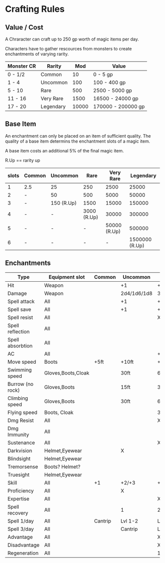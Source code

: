 # Crafting Rules

## Value / Cost

A Chraracter can craft up to 250 gp worth of magic items per day.

Characters have to gather rescources from monsters to create enchantments of varying rarity.

| Monster CR	| Rarity	  | Mod 	| Value			        	|
| ---		      | ---		    | ---  	| ---			          	|
| 0 - 1/2   	| Common  	| 10	  | 0 - 5 gp			      |
| 1 - 4		    | Uncommon	| 100  	| 100 - 400 gp		    |
| 5 - 10	    | Rare		  | 500	  | 2500 - 5000 gp	    |
| 11 - 16	    | Very Rare	| 1500	| 16500 - 24000 gp	  |
| 17 - 20	    | Legendary	| 10000	| 170000 - 200000 gp	|

## Base Item

An enchantment can only be placed on an item of sufficient quality. The quality of a base item determins the enchantment slots of a magic item.

A base item costs an additional 5% of the final magic item.

R.Up == rarity up

|  slots   |  Common  |  Uncommon    |  Rare        |  Very Rare     |  Legendary       |
|  ---     |  ---     |  ---         |  ---         |  ---           |  ---             |
|    1     |    2.5     |    25        |   250        |    2500        |     25000        |
|    2     |    -     |   50        |  500        |   5000        |    50000        |
|    3     |    -     |   150 (R.Up) |  1500        |   15000        |    150000        |
|    4     |    -     |     -        |  3000 (R.Up) |   30000        |    300000        |
|    5     |    -     |     -        |   -          |  50000 (R.Up) |   500000        |
|    6     |    -     |     -        |   -          |    -           |   1500000 (R.Up) |

## Enchantments 

| Type 				      | Equipment slot 	  	| Common	| Uncommon	| Rare		            | Very Rare	          | Legendary	          |
| ---				        | ---					        | ---		  | ---		    | ---		              | ---		              | ---		              |
| Hit 				      | Weapon				      |			    | +1		    | +2		              | +3		              | +4	              	|	
| Damage			      | Weapon			    	  | 		  	|2d4/1d6/1d8|3d4/2d6/2d8/1d10/1d12|4d4/3d6/3d8/2d10/2d12|5d4/4d6/4d8/3d10/3d12|
| Spell attack		  | All				        	|			    | +1		    | +2		              | +3 		              | +4		              |
| Spell save		    | All				        	|			    | +1		    | +2		              | +3 	              	| +4		              |
| Spell resist		  | All				        	|			    | 		    	| X			              | 		              	|			                |
| Spell reflection	| All				        	|			    | 			    |			                | X			              |		                	|
| Spell absorbtion	| All				        	|			    | 			    |			                | 			              | X			              |
| AC				        | All				        	|		    	| 			    | +1	              	| +2		              | +3		              |
| Move speed		    | Boots					      | +5ft		| +10ft		  | +15ft	            	| 			              |			                |
| Swimming speed 	  | Gloves,Boots,Cloak	| 		  	| 30ft		  | 60ft		            | 			              |			                |
| Burrow (no rock)	| Gloves,Boots			  |			    | 15ft		  | 30ft		            | 		              	|         			      |
| Climbing speed	  | Gloves,Boots			  |			    | 30ft		  | 60ft		            | 		              	|		                	|
| Flying speed		  | Boots, Cloak		  	|			    | 			    | 30ft		            | 60ft		            |			                |
| Dmg Resist		    | All					        |			    | 		    	| X			              | 			              |			                |
| Dmg Immunity		  | All					        |			    | 			    | 			              | X			              |			                |
| Sustenance		    | All					        |			    | 			    | X			              | 			              | 		              	|
| Darkvision		    | Helmet,Eyewear	  	|			    | X			    | 			              | 			              |		                	|
| Blindsight		    | Helmet,Eyewear		  |			    | 			    | 			              | X		              	|			                |
| Tremorsense		    | Boots? Helmet?		  |		    	| 			    | 			              | X		              	|		                	|
| Truesight			    | Helmet,Eyewear		  |		    	| 			    | 			              | 		              	| X		              	|
| Skill				      | All					        | +1		  | +2/+3		  | +4/+5		            | 		                | 	                	|
| Proficiency		    | All					        |			    | X			    | 			              | 			              |			                |
| Expertise			    | All					        |		    	| 			    | X			              | 		              	|			                |
| Spell recovery	  | All					        |			    | 1			    | 2			              | 3	                  | 4		              	|
| Spell	1/day		    | All					        | Cantrip	| Lvl 1-2	  | Lvl 3-4	            | Lvl 5-6	            | Lvl 7-8	            |
| Spell	3/day		    | All					        | 			  | Cantrip	  | Lvl 1-2	            | Lvl 3-4	            | Lvl 5-6	            |
| Advantage		      | All					        |			    | 		  	  | 	X		              | 			              |		                	|
| Disadvantage		  | All					        |		    	| 			    | 	X	              	| 			              |			                |
| Regeneration		  | All					        |			    | 			    | 	1d6/10min		      | 	2d6/10min		      |			                |


